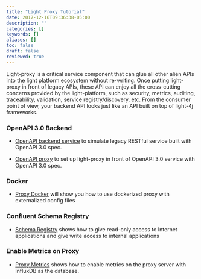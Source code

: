 ```yaml
---
title: "Light Proxy Tutorial"
date: 2017-12-16T09:36:38-05:00
description: ""
categories: []
keywords: []
aliases: []
toc: false
draft: false
reviewed: true
---
```


Light-proxy is a critical service component that can glue all other alien APIs into the light platform ecosystem without re-writing. Once putting light-proxy in front of legacy APIs, these API can enjoy all the cross-cutting concerns provided by the light-platform, such as security, metrics, auditing, traceability, validation, service registry/discovery, etc. From the consumer point of view, your backend API looks just like an API built on top of light-4j frameworks. 

### OpenAPI 3.0 Backend 

* [OpenAPI backend service][] to simulate legacy RESTful service built with OpenAPI 3.0 spec. 

* [OpenAPI proxy][] to set up light-proxy in front of OpenAPI 3.0 service with OpenAPI 3.0 spec.

### Docker

* [Proxy Docker][] will show you how to use dockerized proxy with externalized config files

### Confluent Schema Registry

* [Schema Registry][] shows how to give read-only access to Internet applications and give write access to internal applications 

### Enable Metrics on Proxy

* [Proxy Metrics][] shows how to enable metrics on the proxy server with InfluxDB as the database. 

[OpenAPI backend service]: /tutorial/proxy/openapi-backend/
[OpenAPI proxy]: /tutorial/proxy/openapi-proxy/
[Proxy Docker]: /tutorial/proxy/docker/
[Schema Registry]: /tutorial/proxy/schema-registry/
[Proxy Metrics]: /tutorial/proxy/proxy-metrics/


